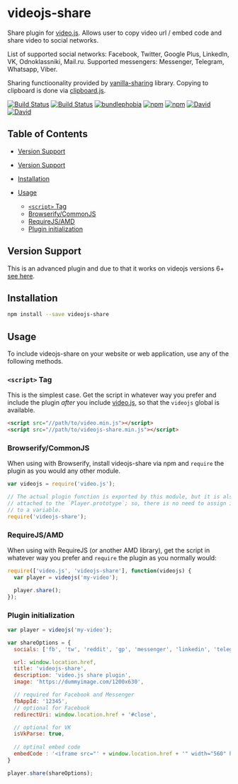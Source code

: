 # videojs-share

Share plugin for [video.js][videojs]. Allows user to copy video url / embed code and share video to social networks.

List of supported social networks: Facebook, Twitter, Google Plus, LinkedIn, VK, Odnoklassniki, Mail.ru.
Supported messengers: Messenger, Telegram, Whatsapp, Viber.

Sharing functioonality provided by [vanilla-sharing][vanilla-sharing] library.
Copying to clipboard is done via [clipboard.js][clipboardjs].

[![Build Status](https://github.com/mkhazov/videojs-share/workflows/Node.js%20CI/badge.svg)](https://github.com/mkhazov/videojs-share/actions?query=workflow%3A%22Node.js+CI%22)
[![Build Status](https://travis-ci.org/mkhazov/videojs-share.svg?branch=master)](https://travis-ci.org/mkhazov/videojs-share)
[![bundlephobia](https://badgen.net/bundlephobia/minzip/videojs-share)](https://bundlephobia.com/result?p=videojs-share)
[![npm](https://img.shields.io/npm/v/videojs-share.svg)](https://www.npmjs.com/package/videojs-share)
[![npm](https://img.shields.io/npm/dm/videojs-share.svg)](https://www.npmjs.com/package/videojs-share)
[![David](https://david-dm.org/neuron-digital/videojs-share.svg)](https://david-dm.org/neuron-digital/videojs-share)
[![David](https://david-dm.org/neuron-digital/videojs-share/dev-status.svg)](https://david-dm.org/neuron-digital/videojs-share?type=dev)

## Table of Contents

<!-- START doctoc generated TOC please keep comment here to allow auto update -->
<!-- DON'T EDIT THIS SECTION, INSTEAD RE-RUN doctoc TO UPDATE -->
- [Version Support](#version-support)

- [Version Support](#version-support)
- [Installation](#installation)
- [Usage](#usage)
  - [`<script>` Tag](#script-tag)
  - [Browserify/CommonJS](#browserifycommonjs)
  - [RequireJS/AMD](#requirejsamd)
  - [Plugin initialization](#plugin-initialization)

<!-- END doctoc generated TOC please keep comment here to allow auto update -->
## Version Support

This is an advanced plugin and due to that it works on videojs versions 6+ [see here](https://blog.videojs.com/feature-spotlight-advanced-plugins/).

## Installation

```sh
npm install --save videojs-share
```

## Usage

To include videojs-share on your website or web application, use any of the following methods.

### `<script>` Tag

This is the simplest case. Get the script in whatever way you prefer and include the plugin _after_ you include [video.js][videojs], so that the `videojs` global is available.

```html
<script src="//path/to/video.min.js"></script>
<script src="//path/to/videojs-share.min.js"></script>
```

### Browserify/CommonJS

When using with Browserify, install videojs-share via npm and `require` the plugin as you would any other module.

```js
var videojs = require('video.js');

// The actual plugin function is exported by this module, but it is also
// attached to the `Player.prototype`; so, there is no need to assign it
// to a variable.
require('videojs-share');
```

### RequireJS/AMD

When using with RequireJS (or another AMD library), get the script in whatever way you prefer and `require` the plugin as you normally would:

```js
require(['video.js', 'videojs-share'], function(videojs) {
  var player = videojs('my-video');

  player.share();
});
```

### Plugin initialization

```js
var player = videojs('my-video');

var shareOptions = {
  socials: ['fb', 'tw', 'reddit', 'gp', 'messenger', 'linkedin', 'telegram', 'whatsapp', 'viber', 'vk', 'ok', 'mail'],

  url: window.location.href,
  title: 'videojs-share',
  description: 'video.js share plugin',
  image: 'https://dummyimage.com/1200x630',

  // required for Facebook and Messenger
  fbAppId: '12345',
  // optional for Facebook
  redirectUri: window.location.href + '#close',

  // optional for VK
  isVkParse: true,
  
  // optinal embed code
  embedCode : '<iframe src="' + window.location.href + '" width="560" height="315" frameborder="0" allowfullscreen></iframe>'
}

player.share(shareOptions);
```

[videojs]: https://github.com/videojs/video.js
[clipboardjs]: https://github.com/zenorocha/clipboard.js
[vanilla-sharing]: https://github.com/avdeev/vanilla-sharing
